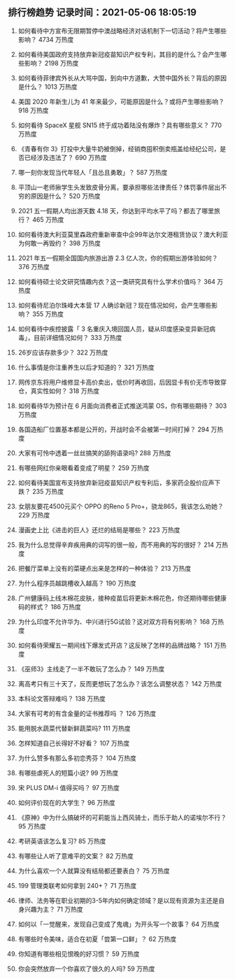 
## 排行榜趋势 记录时间：2021-05-06 18:05:19
  
  1. 如何看待中方宣布无限期暂停中澳战略经济对话机制下一切活动？将产生哪些影响？ 4734 万热度
    
  2. 如何看待美国政府支持放弃新冠疫苗知识产权专利，其目的是什么？会产生哪些影响？ 2198 万热度
    
  3. 如何看待菲律宾外长从大骂中国，到向中方道歉，大赞中国外长？背后的原因是什么？ 1013 万热度
    
  4. 美国 2020 年新生儿为 41 年来最少，可能原因是什么？或将产生哪些影响？ 918 万热度
    
  5. 如何看待 SpaceX 星舰 SN15 终于成功着陆没有爆炸？具有哪些意义？ 770 万热度
    
  6. 《青春有你 3》打投中大量牛奶被倒掉，经销商囤积倒卖瓶盖给经纪公司，是否已经涉及违法了？ 690 万热度
    
  7. 哪一刻你发现当代年轻人「且怂且勇敢」？ 587 万热度
    
  8. 平顶山一老师揪学生头发致皮骨分离，要承担哪些法律责任？体罚事件层出不穷的原因是什么？ 520 万热度
    
  9. 2021 五一假期人均出游天数 4.18 天，你达到平均水平了吗？都去了哪里旅行？ 465 万热度
    
  10. 如何看待澳大利亚莫里森政府重新审查中企99年达尔文港租赁协议？澳大利亚为何敢一再毁约？ 398 万热度
    
  11. 2021 年五一假期全国国内旅游出游 2.3 亿人次，你的假期出游体验如何？ 376 万热度
    
  12. 如何看待硕士论文研究情趣内衣？这一类研究具有什么学术价值吗？ 364 万热度
    
  13. 如何看待尼泊尔珠峰大本营 17 人确诊新冠？现在情况如何，会产生哪些影响？ 355 万热度
    
  14. 如何看待中疾控披露「 3 名重庆入境回国人员，疑从印度感染变异新冠病毒」，目前详细情况如何？ 333 万热度
    
  15. 26岁应该存款多少？ 322 万热度
    
  16. 什么事情是你注重养生以后才知道的？ 321 万热度
    
  17. 网传京东将用户维修显卡高价卖出，低价时再收回，后因显卡有价无市导致穿仓，真实性如何？ 318 万热度
    
  18. 如何看待华为预计在 6 月面向消费者正式推送鸿蒙 OS，你有哪些期待？ 303 万热度
    
  19. 各国造船厂位置基本都是公开的，开战时会不会被第一时间打掉？ 294 万热度
    
  20. 大家有可怜中透着一丝丝搞笑的舔狗语录吗? 288 万热度
    
  21. 有哪些网红你亲眼看着变成了明星？ 259 万热度
    
  22. 如何看待美国宣布支持放弃新冠疫苗知识产权专利后，多家药企股价应声下跌？ 235 万热度
    
  23. 女朋友要花4500元买个 OPPO 的Reno 5 Pro+，骁龙865，我该怎么劝她？ 229 万热度
    
  24. 漫画史上比《进击的巨人》还烂的结局是哪些？ 223 万热度
    
  25. 我为什么总觉得辛弃疾用典的词写的很一般，而不用典的写的很好？ 214 万热度
    
  26. 把餐厅菜单上没有的菜硬点出来是怎样的一种体验？ 213 万热度
    
  27. 为什么程序员越跳槽收入越高？ 190 万热度
    
  28. 广州健康码上线木棉花皮肤，接种疫苗后将更新木棉花色，你还期待哪些健康码的样式？ 186 万热度
    
  29. 为什么印度不允许华为、中兴进行5G试验？这对双方将有何影响？ 168 万热度
    
  30. 如何看待荣耀五一期间线下爆发式开店？这反映了怎样的品牌战略？ 151 万热度
    
  31. 《巫师3》主线走了一半不敢玩了怎么办？ 149 万热度
    
  32. 离高考只有三十天了，反而更想玩了怎么办？该怎么调整状态？ 142 万热度
    
  33. 本科论文答辩难吗？ 138 万热度
    
  34. 大家有可考的有含金量的证书推荐吗 ？ 126 万热度
    
  35. 能用脱水蔬菜代替新鲜蔬菜吗? 111 万热度
    
  36. 怎样知道自己长得好不好看？ 107 万热度
    
  37. 为什么赞多有那么多初恋秀芬？ 104 万热度
    
  38. 有哪些虐死人的短篇小说? 99 万热度
    
  39. 宋 PLUS DM-i 值得买吗？ 97 万热度
    
  40. 如何评价现在的大学生？ 96 万热度
    
  41. 《原神》中为什么搞破坏的可莉能当上西风骑士，而乐于助人的诺埃尔不行？ 95 万热度
    
  42. 考研英语该怎么复习? 85 万热度
    
  43. 有哪些让人听了意难平的文案？ 82 万热度
    
  44. 为什么喜欢一个人就算没有结局都还要表白？ 75 万热度
    
  45. 199 管理类联考如何拿到 240+？ 71 万热度
    
  46. 律师、法务等在职业初期的3-5年内如何确定领域？是以现有资源为主还是自身兴趣为主？ 71 万热度
    
  47. 如何以「一觉醒来，发现自己变成了鬼魂」为开头写一个故事？ 64 万热度
    
  48. 有哪些时令美味，适合在初夏「尝第一口鲜」？ 62 万热度
    
  49. 你知道有哪些相见恨晚的好习惯？ 59 万热度
    
  50. 你会突然放弃一个你喜欢了很久的人吗? 59 万热度
    